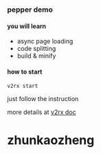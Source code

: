 ### pepper demo

#### you will learn

-  async page loading
-  code splitting
-  build & minify

####  how to start

```
v2rx start
```

just follow the instruction

more details at [v2rx doc](https://github.com/stephenzhao/v2rx)
# zhunkaozheng
